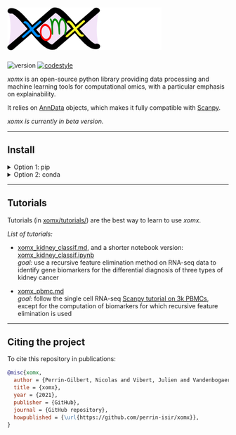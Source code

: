 # ![alt text](logo.png "logo")

![version](https://img.shields.io/badge/version-0.1.0-blue)
[![codestyle](https://img.shields.io/badge/code%20style-black-000000.svg)](https://github.com/psf/black)


*xomx* is an open-source python library providing data processing and 
machine learning tools for computational omics, with a 
particular emphasis on explainability.

It relies on [AnnData](https://anndata.readthedocs.io) objects, which makes it
fully compatible with [Scanpy](https://scanpy.readthedocs.io).

*xomx is currently in beta version.*

-----



## Install

<details><summary>Option 1: pip</summary>
<p>

    pip install git+https://github.com/perrin-isir/xomx

</p>
</details>

<details><summary>Option 2: conda</summary>
<p>

    git clone https://github.com/perrin-isir/xomx.git
    cd xomx

Choose a conda environmnent name, for instance `xomxv`.  
The following command creates the `xomxv` environment with the requirements listed in [environment.yaml](environment.yaml):

    conda env create --name xomxv --file environment.yaml

If you prefer to update an existing environment (`existing_env`):

    conda env update --name existing_env --file environment.yml

To activate the `xomxv` environment:

    conda activate xomxv

Finally, to install the *xomx* library in the activated virtual environment:

    pip install -e .

</p>
</details>

-----
## Tutorials

Tutorials (in [xomx/tutorials/](xomx/tutorials/)) are the best way to learn to use
*xomx*.

*List of tutorials:*
- [xomx_kidney_classif.md](xomx/tutorials/xomx_kidney_classif.md), 
and a shorter notebook version: [xomx_kidney_classif.ipynb](xomx/tutorials/xomx_kidney_classif.ipynb)  
*goal:*  use a 
recursive feature elimination method on RNA-seq data to identify gene 
biomarkers for the differential diagnosis of three types of kidney cancer


- [xomx_pbmc.md](xomx/tutorials/xomx_pbmc.md)  
*goal:* follow the single cell RNA-seq [Scanpy tutorial on 3k PBMCs](
https://scanpy-tutorials.readthedocs.io/en/latest/pbmc3k.html), except
for the computation of biomarkers for which recursive feature elimination is used

-----
## Citing the project
To cite this repository in publications:

```bibtex
@misc{xomx,
  author = {Perrin-Gilbert, Nicolas and Vibert, Julien and Vandenbogaert, Mathias and Waterfall, Joshua J.},
  title = {xomx},
  year = {2021},
  publisher = {GitHub},
  journal = {GitHub repository},
  howpublished = {\url{https://github.com/perrin-isir/xomx}},
}
```
